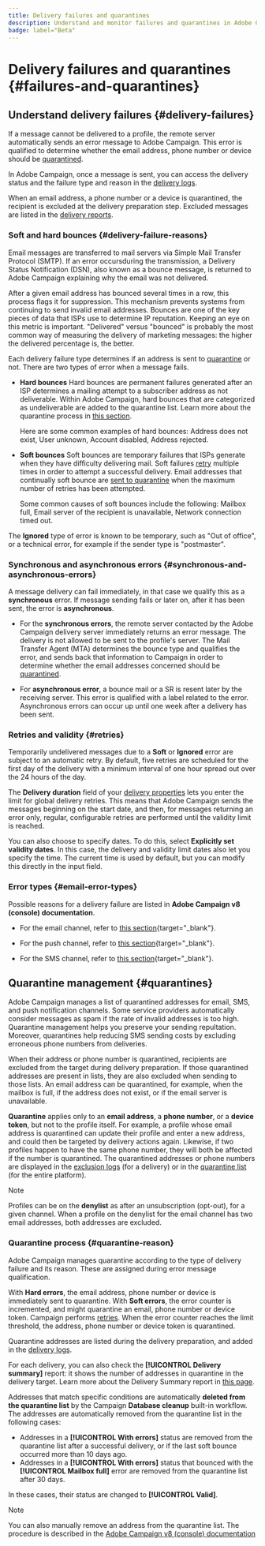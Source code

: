 ```yaml
---
title: Delivery failures and quarantines
description: Understand and monitor failures and quarantines in Adobe Campaign Web 
badge: label="Beta" 
---
```

# Delivery failures and quarantines {#failures-and-quarantines}

## Understand delivery failures {#delivery-failures}

If a message cannot be delivered to a profile, the remote server automatically sends an error message to Adobe Campaign. This error is qualified to determine whether the email address, phone number or device should be [quarantined](#quarantines).

In Adobe Campaign, once a message is sent, you can access the delivery status and the failure type and reason in the [delivery logs](../monitor/delivery-logs.md).

When an email address, a phone number or a device is quarantined, the recipient is excluded at the delivery preparation step. Excluded messages are listed in the [delivery reports](../reporting/email-report.md).

### Soft and hard bounces {#delivery-failure-reasons}

Email messages are transferred to mail servers via Simple Mail Transfer Protocol (SMTP). If an error occursduring the transmission, a Delivery Status Notification (DSN), also known as a bounce message, is returned to Adobe Campaign explaining why the email was not delivered.

After a given email address has bounced several times in a row, this process flags it for suppression. This mechanism prevents systems from continuing to send invalid email addresses. Bounces are one of the key pieces of data that ISPs use to determine IP reputation. Keeping an eye on this metric is important. "Delivered" versus "bounced" is probably the most common way of measuring the delivery of marketing messages: the higher the delivered percentage is, the better.

Each delivery failure type determines if an address is sent to [quarantine](#quarantine-reason) or not. There are two types of error when a message fails.

* **Hard bounces**
  Hard bounces are permanent failures generated after an ISP determines a mailing attempt to a subscriber address as not deliverable. Within Adobe Campaign, hard bounces that are categorized as undeliverable are added to the quarantine list. Learn more about the quarantine process in [this section](#quarantines).
  
  Here are some common examples of hard bounces: Address does not exist, User unknown, Account disabled, Address rejected.

* **Soft bounces**
  Soft bounces are temporary failures that ISPs generate when they have difficulty delivering mail. Soft failures [retry](#retries) multiple times in order to attempt a successful delivery. Email addresses that continually soft bounce are [sent to quarantine](#quarantines) when the maximum number of retries has been attempted. 
  
  Some common causes of soft bounces include the following: Mailbox full, Email server of the recipient is unavailable, Network connection timed out.

The  **Ignored** type of error is known to be temporary, such as "Out of office", or a technical error, for example if the sender type is "postmaster".

<!--The feedback loop operates like bounce emails: when a user qualifies an email as a spam, you can configure email rules in Adobe Campaign to block all deliveries to this user. The addresses of these users are denylisted even though they did not click the unsubscription link. Addresses are added to the quarantine table (and not to the recipient table) with the **[!UICONTROL Denylisted]** status. -->

### Synchronous and asynchronous errors {#synchronous-and-asynchronous-errors}

A message delivery can fail immediately, in that case we qualify this as a **synchronous** error. If message sending fails or later on, after it has been sent, the error is **asynchronous**.

* For the **synchronous errors**, the remote server contacted by the Adobe Campaign delivery server immediately returns an error message. The delivery is not allowed to be sent to the profile's server. The Mail Transfer Agent (MTA) determines the bounce type and qualifies the error, and sends back that information to Campaign in order to determine whether the email addresses concerned should be [quarantined](#quarantines). 

* For **asynchronous error**, a bounce mail or a SR is resent later by the receiving server. This error is qualified with a label related to the error. Asynchronous errors can occur up until one week after a delivery has been sent.


### Retries and validity {#retries}

Temporarily undelivered messages due to a **Soft** or **Ignored** error are subject to an automatic retry. By default, five retries are scheduled for the first day of the delivery with a minimum interval of one hour spread out over the 24 hours of the day. 

The **Delivery duration** field of your [delivery properties](../advanced-settings/delivery-settings.md#validity) lets you enter the limit for global delivery retries. This means that Adobe Campaign sends the messages beginning on the start date, and then, for messages returning an error only, regular, configurable retries are performed until the validity limit is reached.

You can also choose to specify dates. To do this, select **Explicitly set validity dates**. In this case, the delivery and validity limit dates also let you specify the time. The current time is used by default, but you can modify this directly in the input field.

### Error types {#email-error-types}

Possible reasons for a delivery failure are listed in **Adobe Campaign v8 (console) documentation**. 

* For the email channel, refer to [this section](https://experienceleague.adobe.com/docs/campaign/campaign-v8/send/failures/delivery-failures.html#email-error-types){target="_blank"}.

* For the push channel, refer to [this section](https://experienceleague.adobe.com/docs/campaign/campaign-v8/send/failures/delivery-failures.html#push-error-types){target="_blank"}.

* For the SMS channel, refer to [this section](https://experienceleague.adobe.com/docs/campaign/campaign-v8/send/failures/delivery-failures.html#sms-quarantines){target="_blank"}.


## Quarantine management {#quarantines}

Adobe Campaign manages a list of quarantined addresses for email, SMS, and push notification channels. Some service providers automatically consider messages as spam if the rate of invalid addresses is too high. Quarantine management helps you preserve your sending repultation. Moreover, quarantines help reducing SMS sending costs by excluding erroneous phone numbers from deliveries.

When their address or phone number is quarantined, recipients are excluded from the target during delivery preparation. If those quarantined addresses are present in lists, they are also excluded when sending to those lists. An email address can be quarantined, for example, when the mailbox is full, if the address does not exist, or if the email server is unavailable.

**Quarantine** applies only to an **email address**, a **phone number**, or a **device token**, but not to the profile itself. For example, a profile whose email address is quarantined can update their profile and enter a new address, and could then be targeted by delivery actions again. Likewise, if two profiles happen to have the same phone number, they will both be affected if the number is quarantined. The quarantined addresses or phone numbers are displayed in the [exclusion logs](#delivery-quarantines) (for a delivery) or in the [quarantine list](#non-deliverable-bounces) (for the entire platform).

>[!NOTE]
>
> Profiles can be on the **denylist** as after an unsubscription (opt-out), for a given channel. When a profile on the denylist for the email channel has two email addresses, both addresses are excluded.

### Quarantine process {#quarantine-reason}

Adobe Campaign manages quarantine according to the type of delivery failure and its reason. These are assigned during error message qualification.

With **Hard errors**, the email address, phone number or device is immediately sent to quarantine. With **Soft errors**, the error counter is incremented, and might quarantine an email, phone number or device token. Campaign performs [retries](#retries). When the error counter reaches the limit threshold, the address, phone number or device token is quarantined. 

Quarantine addresses are listed during the delivery preparation, and added in the [delivery logs](../monitor/delivery-logs.md).

For each delivery, you can also check the **[!UICONTROL Delivery summary]** report: it shows the number of addresses in quarantine in the delivery target. Learn more about the Delivery Summary report in [this page](../reporting/email-report.md#delivery-summary).

Addresses that match specific conditions are automatically **deleted from the quarantine list** by the Campaign **Database cleanup** built-in workflow. The addresses are automatically removed from the quarantine list in the following cases:

* Addresses in a **[!UICONTROL With errors]** status are removed from the quarantine list after a successful delivery, or if the last soft bounce occurred more than 10 days ago. 
* Addresses in a **[!UICONTROL With errors]** status that bounced with the **[!UICONTROL Mailbox full]** error are removed from the quarantine list after 30 days.

In these cases, their status are changed to **[!UICONTROL Valid]**.

>[!NOTE]
>
> You can also manually remove an address from the quarantine list. The procedure is described in the [Adobe Campaign v8 (console) documentation](https://experienceleague.adobe.com/docs/campaign/campaign-v8/send/failures/quarantines.html#remove-a-quarantined-address)
